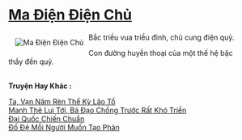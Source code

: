<a href="https://truyentiki.com/ma-dien-dien-chu.33815/" title="Ma Điện Điện Chủ"><h1>Ma Điện Điện Chủ</h1></a><div style="display:table"><img align="right" style="float: left; padding: 10px;" src="https://truyentiki.com/a/img/str/src/33815.jpg" alt="Ma Điện Điện Chủ">Bắc triều vua triều đình, chủ cung điện quỷ. <p></p> Con đường huyền thoại của một thế hệ bậc thầy đền quỷ.</div><p><br><b>Truyện Hay Khác :</b></p><a href="https://truyentiki.com/ta-van-nam-ren-the-ky-lao-to.33814/" alt="Ta, Vạn Năm Rèn Thể Kỳ Lão Tổ">Ta, Vạn Năm Rèn Thể Kỳ Lão Tổ</a><br/><a href="https://truyentiki.wordpress.com/2020/06/08/manh-the-lui-toi-ba-dao-chong-truoc-rat-kho-trien/" alt="Manh Thê Lui Tới, Bá Đạo Chồng Trước Rất Khó Triền">Manh Thê Lui Tới, Bá Đạo Chồng Trước Rất Khó Triền</a><br/><a href="https://truyentiki.wordpress.com/2020/06/08/dai-quoc-chien-chuan/" alt="Đại Quốc Chiến Chuẩn">Đại Quốc Chiến Chuẩn</a><br/><a href="https://github.com/nownovels/top500/tree/master/truyenhay/33860/" alt="Đồ Đệ Mỗi Người Muốn Tạo Phản">Đồ Đệ Mỗi Người Muốn Tạo Phản</a><br/>